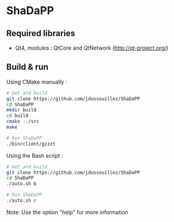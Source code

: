 ShaDaPP
=======

Required libraries
------------------

- Qt4, modules : QtCore and QtNetwork (http://qt-project.org/)

Build & run
-----------

Using CMake manually :

``` bash
# Get and build
git clone https://github.com/jdussouillez/ShaDaPP
cd ShaDaPP
mkdir build
cd build
cmake ../src
make

# Run ShaDaPP
./bin/client/gzzzt
```

Using the Bash script :

``` bash
# Get and build
git clone https://github.com/jdussouillez/ShaDaPP
cd ShaDaPP
./auto.sh b

# Run ShaDaPP
./auto.sh r
```
Note: Use the option "help" for more information
